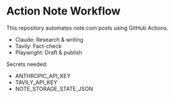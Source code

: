# Action Note Workflow

This repository automates note.com posts using GitHub Actions.

- Claude: Research & writing
- Tavily: Fact-check
- Playwright: Draft & publish

Secrets needed:
- ANTHROPIC_API_KEY
- TAVILY_API_KEY
- NOTE_STORAGE_STATE_JSON
